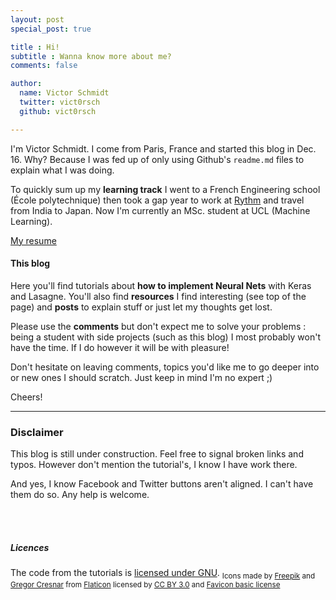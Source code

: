 ```yaml
---
layout: post
special_post: true

title : Hi!
subtitle : Wanna know more about me?
comments: false

author:
  name: Victor Schmidt
  twitter: vict0rsch
  github: vict0rsch

---
```



I'm Victor Schmidt. I come from Paris, France and started this blog in Dec. 16. Why? Because I was fed up of only using Github's `readme.md` files to explain what I was doing.

To quickly sum up my **learning track** I went to a French Engineering school (École polytechnique) then took a gap year to work at [Rythm](https://rythm.co) and travel from India to Japan. Now I'm currently an MSc. student at UCL (Machine Learning).

[My resume](ResumeVictorSchmidt.pdf)
<br>

#### This blog 
Here you'll find tutorials about **how to implement Neural Nets** with Keras and Lasagne. You'll also find **resources**  I find interesting (see top of the page) and **posts** to explain stuff or just let my thoughts get lost.

Please use the **comments** but don't expect me to solve your problems : being a student with side projects (such as this blog) I most probably won't have the time. If I do however it will be with pleasure!

Don't hesitate on leaving comments, topics you'd like me to go deeper into or new ones I should scratch. Just keep in mind I'm no expert ;)

Cheers!

____________________________________________________________________________________

### Disclaimer
This blog is still under construction. Feel free to signal broken links and typos. However don't mention the tutorial's, I know I have work there.

And yes, I know Facebook and Twitter buttons aren't aligned. I can't have them do so. Any help is welcome.

<br>
<br>

##### Licences
The code from the tutorials is [licensed under GNU](https://github.com/Vict0rSch/deep_learning/blob/master/License).
<sub>Icons made by [Freepik](http://www.freepik.com) and [Gregor Cresnar](http://www.flaticon.com/authors/gregor-cresnar) from [Flaticon](http://www.flaticon.com) licensed by [CC BY 3.0](http://creativecommons.org/licenses/by/3.0/) and [Favicon basic license](http://file000.flaticon.com/downloads/license/license.pdf)